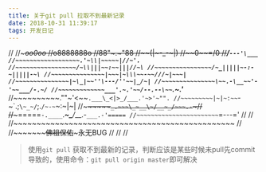 ```yaml
---
title: 关于git pull 拉取不到最新记录
date: 2018-10-31 11:39:17
tags: 开发日记
---
```

//
//~~~~~~~~~~~~~~~~~~~~~~~_oo0oo_
//~~~~~~~~~~~~~~~~~~~~~~o8888888o
//~~~~~~~~~~~~~~~~~~~~~~88"~.~"88
//~~~~~~~~~~~~~~~~~~~~~~(|~-_-~|)
//~~~~~~~~~~~~~~~~~~~~~~0\~~=~~/0
//~~~~~~~~~~~~~~~~~~~~___/`---'\___
//~~~~~~~~~~~~~~~~~~.'~\\|~~~~~|//~'.
//~~~~~~~~~~~~~~~~~/~\\|||~~:~~|||//~\
//~~~~~~~~~~~~~~~~/~_|||||~-:-~|||||-~\
//~~~~~~~~~~~~~~~|~~~|~\\\~~-~~///~|~~~|
//~~~~~~~~~~~~~~~|~\_|~~''\---/''~~|_/~|
//~~~~~~~~~~~~~~~\~~.-\__~~'-'~~___/-.~/
//~~~~~~~~~~~~~___'.~.'~~/--.--\~~`.~.'___
//~~~~~~~~~~.""~'<~~`.___\_<|>_/___.'~>'~"".
//~~~~~~~~~|~|~:~~`-~\`.;`\~_~/`;.`/~-~`~:~|~|
//~~~~~~~~~\~~\~`_.~~~\_~__\~/__~_/~~~.-`~/~~/
//~~~~~=====`-.____`.___~\_____/___.-`___.-'=====
//~~~~~~~~~~~~~~~~~~~~~~~`=---='
//
//
//~~~~~~~~~~~~~~~~~~~~~~~~~~~~~~~~~~~~~~~~~~~~~~~~
//
//~~~~~~~~~~~~~~~佛祖保佑~~~~~~~~~永无BUG
//
//
//


> 使用`git pull` 获取不到最新的记录，判断应该是某些时候未pull先commit导致的，使用命令：`git pull origin master`即可解决
